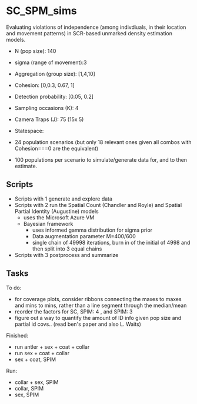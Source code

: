 # SC_SPM_sims
Evaluating violations of independence (among indivdiuals, in their location and movement patterns) in SCR-based unmarked density estimation models.

- N (pop size): 140 
- sigma (range of movement):3
- Aggregation (group size): [1,4,10]
- Cohesion: [0,0.3, 0.67, 1]
- Detection probability: [0.05, 0.2]
- Sampling occasions (K): 4
- Camera Traps (J): 75 (15x 5)
- Statespace: 

- 24 population scenarios (but only 18 relevant ones given all combos with Cohesion===0 are the equivalent)
- 100 populations per scenario to simulate/generate data for, and to then estimate.

## Scripts
* Scripts with 1 generate and explore data
* Scripts with 2 run the Spatial Count (Chandler and Royle) and Spatial Partial Identity (Augustine) models
  * uses the Microsoft Azure VM
  * Bayesian framework
      * uses informed gamma distribution for sigma prior
      * Data augmentation parameter M=400/600
      * single chain of 49998 iterations, burn in of the initial of 4998 and then split into 3 equal chains
* Scripts with 3 postprocess and summarize

## Tasks

To do:
- for coverage plots, consider ribbons connecting the maxes to maxes and mins to mins, rather than a line segment through the median/mean
- reorder the factors for SC, SPIM: 4 , and SPIM: 3
- figure out a way to quantify the amount of ID info given pop size and partial id covs.. (read ben's paper and also L. Waits)

Finished:
- run antler +  sex +  coat +  collar
- run sex +  coat  + collar
- sex  + coat, SPIM

Run:
- collar + sex, SPIM
- collar, SPIM
- sex, SPIM
